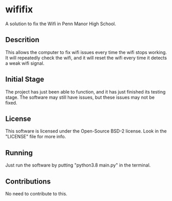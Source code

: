 # wififix
A solution to fix the Wifi in Penn Manor High School.

## Descrition
This allows the computer to fix wifi issues every time the wifi stops working.
It will repeatedly check the wifi, and it will reset the wifi every time it detects a weak wifi signal.

## Initial Stage
The project has just been able to function, and it has just finished its testing stage. The software may still have issues, but these issues may not be fixed.

## License
This software is licensed under the Open-Source BSD-2 license. Look in the "LICENSE" file for more info.

## Running
Just run the software by putting "python3.8 main.py" in the terminal.

## Contributions
No need to contribute to this.
